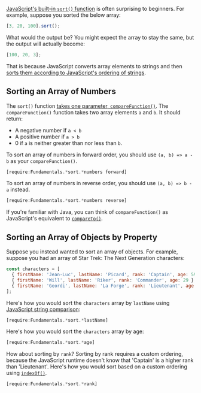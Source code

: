 [JavaScript's built-in `sort()` function](https://developer.mozilla.org/en-US/docs/Web/JavaScript/Reference/Global_Objects/Array/sort) is often surprising to beginners. For example, suppose you sorted the below array:

```javascript
[3, 20, 100].sort();
```

What would the output be? You might expect the array to stay the same, but the output will actually become:

```javascript
[100, 20, 3];
```

That is because JavaScript converts array elements to strings and then [sorts them according to JavaScript's ordering of strings](https://masteringjs.io/tutorials/fundamentals/string-compare).

Sorting an Array of Numbers
---------------------------

The `sort()` function [takes one parameter, `compareFunction()`](https://developer.mozilla.org/en-US/docs/Web/JavaScript/Reference/Global_Objects/Array/sort#Parameters). The `compareFunction()` function takes two array elements `a` and `b`. It should return:

* A negative number if `a < b`
* A positive number if `a > b`
* 0 if `a` is neither greater than nor less than `b`.

To sort an array of numbers in forward order, you should use `(a, b) => a - b` as your `compareFunction()`.

```javascript
[require:Fundamentals.*sort.*numbers forward]
```

To sort an array of numbers in reverse order, you should use `(a, b) => b - a` instead.

```javascript
[require:Fundamentals.*sort.*numbers reverse]
```

If you're familiar with Java, you can think of `compareFunction()` as JavaScript's equivalent to [`compareTo()`](https://www.javatpoint.com/Comparable-interface-in-collection-framework).

Sorting an Array of Objects by Property
---------------------------------------

Suppose you instead wanted to sort an array of objects. For example, suppose you had an array of Star Trek: The Next Generation characters:

```javascript
const characters = [
  { firstName: 'Jean-Luc', lastName: 'Picard', rank: 'Captain', age: 59 },
  { firstName: 'Will', lastName: 'Riker', rank: 'Commander', age: 29 },
  { firstName: 'Geordi', lastName: 'La Forge', rank: 'Lieutenant', age: 29 }
];
```

Here's how you would sort the `characters` array by `lastName` using [JavaScript string comparison](/tutorials/fundamentals/string-compare):

```javascript
[require:Fundamentals.*sort.*lastName]
```

Here's how you would sort the `characters` array by age:

```javascript
[require:Fundamentals.*sort.*age]
```

How about sorting by `rank`? Sorting by rank requires a custom ordering, because the JavaScript runtime doesn't know that 'Captain' is a higher rank than 'Lieutenant'. Here's how you would sort based on a custom ordering using [`indexOf()`](https://developer.mozilla.org/en-US/docs/Web/JavaScript/Reference/Global_Objects/Array/indexOf).

```javascript
[require:Fundamentals.*sort.*rank]
```